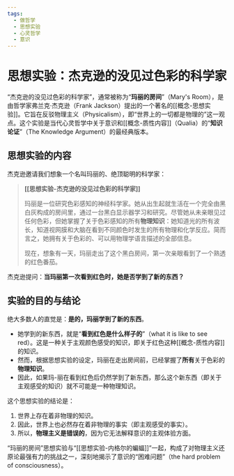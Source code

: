```yaml
---
tags:
  - 做哲学
  - 思想实验
  - 心灵哲学
  - 意识
---
```


# 思想实验：杰克逊的没见过色彩的科学家

“杰克逊的没见过色彩的科学家”，通常被称为“**玛丽的房间**”（Mary's Room），是由哲学家弗兰克·杰克逊（Frank Jackson）提出的一个著名的[[概念-思想实验]]。它旨在反驳物理主义（Physicalism），即“世界上的一切都是物理的”这一观点。这个实验是当代心灵哲学中关于意识和[[概念-质性内容]]（Qualia）的“**知识论证**”（The Knowledge Argument）的最经典版本。

## 思想实验的内容

杰克逊邀请我们想象一个名叫玛丽的、绝顶聪明的科学家：

> **[[思想实验-杰克逊的没见过色彩的科学家]]**
>
> 玛丽是一位研究色彩感知的神经科学家。她从出生起就生活在一个完全由黑白灰构成的房间里，通过一台黑白显示器学习和研究。尽管她从未亲眼见过任何色彩，但她掌握了关于色彩感知的所有**物理知识**：她知道光的所有波长，知道视网膜和大脑在看到不同颜色时发生的所有物理和化学反应。简而言之，她拥有关于色彩的、可以用物理学语言描述的全部信息。
>
> 现在，想象有一天，玛丽走出了这个黑白房间，第一次亲眼看到了一个熟透的红色番茄。

杰克逊提问：**当玛丽第一次看到红色时，她是否学到了新的东西？**

## 实验的目的与结论

绝大多数人的直觉是：**是的，玛丽学到了新的东西**。

*   她学到的新东西，就是“**看到红色是什么样子的**”（what it is like to see red）。这是一种关于主观颜色感受的知识，即关于红色这种[[概念-质性内容]]的知识。
*   然而，根据思想实验的设定，玛丽在走出房间前，已经掌握了**所有**关于色彩的**物理知识**。
*   因此，如果玛-丽在看到红色后仍然学到了新东西，那么这个新东西（即关于主观感受的知识）就不可能是一种物理知识。

这个思想实验的结论是：
1.  世界上存在着非物理的知识。
2.  因此，世界上也必然存在着非物理的事实（即主观感受的事实）。
3.  所以，**物理主义是错误的**，因为它无法解释意识的主观体验方面。

“玛丽的房间”思想实验与“[[思想实验-内格尔的蝙蝠]]”一起，构成了对物理主义还原论最强有力的挑战之一，深刻地揭示了意识的“困难问题”（the hard problem of consciousness）。
